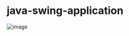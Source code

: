 # java-swing-application
![image](https://user-images.githubusercontent.com/97241208/197239887-b4700bca-fbde-469f-b7ed-5832d645ccb0.png)

